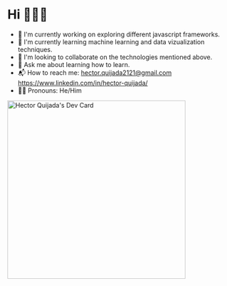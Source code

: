 # Hi 🙋🏻‍♂️

- 🎯 I'm currently working on exploring different javascript frameworks.
- 🛫 I'm currently learning machine learning and data vizualization techniques.
- 🤝 I'm looking to collaborate on the technologies mentioned above.
- 💭 Ask me about learning how to learn.
- 📬 How to reach me: hector.quijada2121@gmail.com https://www.linkedin.com/in/hector-quijada/
- 🕴🏼 Pronouns: He/Him

<a href="https://app.daily.dev/hq2121"><img src="https://github.com/ai21212019/ai21212019/blob/master/devcard.svg" width="400" alt="Hector Quijada's Dev Card"/></a>
